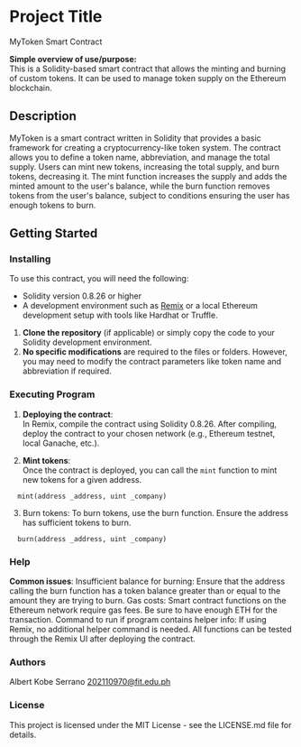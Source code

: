 # Project Title
MyToken Smart Contract  

**Simple overview of use/purpose:**  
This is a Solidity-based smart contract that allows the minting and burning of custom tokens. It can be used to manage token supply on the Ethereum blockchain.

## Description  
MyToken is a smart contract written in Solidity that provides a basic framework for creating a cryptocurrency-like token system. The contract allows you to define a token name, abbreviation, and manage the total supply. Users can mint new tokens, increasing the total supply, and burn tokens, decreasing it. The mint function increases the supply and adds the minted amount to the user's balance, while the burn function removes tokens from the user's balance, subject to conditions ensuring the user has enough tokens to burn.

## Getting Started

### Installing  
To use this contract, you will need the following:  
- Solidity version 0.8.26 or higher  
- A development environment such as [Remix](https://remix.ethereum.org/) or a local Ethereum development setup with tools like Hardhat or Truffle.

1. **Clone the repository** (if applicable) or simply copy the code to your Solidity development environment.  
2. **No specific modifications** are required to the files or folders. However, you may need to modify the contract parameters like token name and abbreviation if required.

### Executing Program

1. **Deploying the contract**:  
   In Remix, compile the contract using Solidity 0.8.26. After compiling, deploy the contract to your chosen network (e.g., Ethereum testnet, local Ganache, etc.).

2. **Mint tokens**:  
   Once the contract is deployed, you can call the `mint` function to mint new tokens for a given address.  

  ```
    mint(address _address, uint _company)
  ```
3. Burn tokens:
   To burn tokens, use the burn function. Ensure the address has sufficient tokens to burn.

  ```
    burn(address _address, uint _company)
  ```
### Help
 
**Common issues**:
Insufficient balance for burning: Ensure that the address calling the burn function has a token balance greater than or equal to the amount they are trying to burn.
Gas costs: Smart contract functions on the Ethereum network require gas fees. Be sure to have enough ETH for the transaction.
Command to run if program contains helper info:
If using Remix, no additional helper command is needed. All functions can be tested through the Remix UI after deploying the contract.

### Authors
Albert Kobe Serrano
202110970@fit.edu.ph

### License
This project is licensed under the MIT License - see the LICENSE.md file for details.
